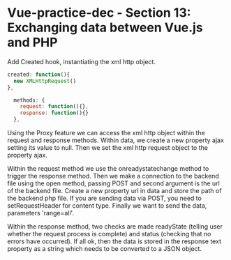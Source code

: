 # Vue-practice-dec - Section 13: Exchanging data between Vue.js and PHP

 Add Created hook, instantiating the xml http object.

``` javascript
created: function(){
  new XMLHttpRequest()
},

  methods: {
    request: function(){},
    response: function(){}
  },
```

Using the Proxy feature we can access the xml http object within the request and response methods.  Within data, we create a new property ajax setting its value to null.  Then we set the xml http request object to the property ajax.

Within the request method we use the onreadystatechange method to trigger the response method.  Then we make a connection to the backend file using the open method, passing POST and second argument is the url of the backend file.  Create a new property url in data and store the path of the backend php file.  If you are sending data via POST, you need to setRequestHeader for content type.  Finally we want to send the data, parameters 'range=all'.

Within the response method, two checks are made readyState (telling user whether the request process is complete) and status (checking that no errors have occurred).  If all ok, then the data is stored in the response text property as a string which needs to be converted to a JSON object.
